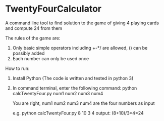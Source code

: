 # TwentyFourCalculator
A command line tool to find solution to the game of giving 4 playing cards and compute 24 from them

The rules of the game are:
1. Only basic simple operators including +-*/ are allowed, () can be possibly added
2. Each number can only be used once

How to run:
1. Install Python (The code is written and tested in python 3)
2. In command terminal, enter the following command:
   python calcTwentyFour.py num1 num2 num3 num4
   
   You are right, num1 num2 num3 num4 are the four numbers as input
   
   e.g.  python calcTwentyFour.py 8 10 3 4
         output: (8+10)/3*4=24
             
   
